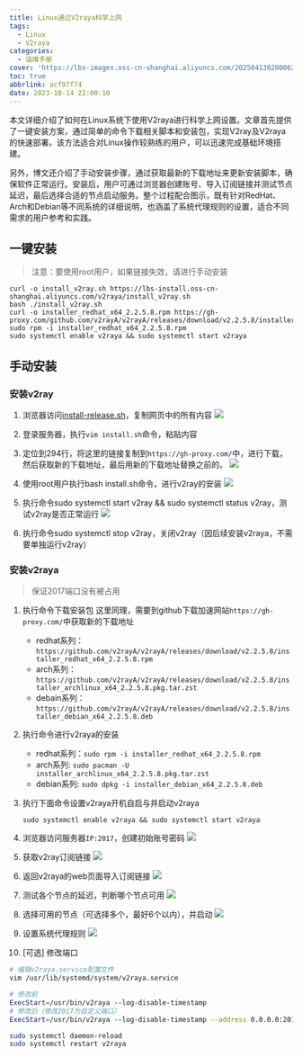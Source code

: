 ```yaml
---
title: Linux通过V2raya科学上网
tags:
  - Linux
  - V2raya
categories:
  - 运维手册
cover: 'https://lbs-images.oss-cn-shanghai.aliyuncs.com/202504130200062.png'
toc: true
abbrlink: acf97f74
date: 2023-10-14 22:00:10
---
```


本文详细介绍了如何在Linux系统下使用V2raya进行科学上网设置。文章首先提供了一键安装方案，通过简单的命令下载相关脚本和安装包，实现V2ray及V2raya的快速部署。该方法适合对Linux操作较熟练的用户，可以迅速完成基础环境搭建。

另外，博文还介绍了手动安装步骤，通过获取最新的下载地址来更新安装脚本，确保软件正常运行。安装后，用户可通过浏览器创建账号、导入订阅链接并测试节点延迟，最后选择合适的节点启动服务。整个过程配合图示，既有针对RedHat、Arch和Debian等不同系统的详细说明，也涵盖了系统代理规则的设置，适合不同需求的用户参考和实践。

<!-- more -->

一键安装
---

> 注意：要使用root用户，如果链接失效，请进行手动安装

```shell
curl -o install_v2ray.sh https://lbs-install.oss-cn-shanghai.aliyuncs.com/v2raya/install_v2ray.sh
bash ./install_v2ray.sh
curl -o installer_redhat_x64_2.2.5.8.rpm https://gh-proxy.com/github.com/v2rayA/v2rayA/releases/download/v2.2.5.8/installer_redhat_x64_2.2.5.8.rpm
sudo rpm -i installer_redhat_x64_2.2.5.8.rpm
sudo systemctl enable v2raya && sudo systemctl start v2raya
```

手动安装
---

### 安装v2ray
1. 浏览器访问[install-release.sh](https://raw.githubusercontent.com/v2fly/fhs-install-v2ray/master/install-release.sh)，复制网页中的所有内容
   ![](https://lbs-images.oss-cn-shanghai.aliyuncs.com/202504130125572.png)

2. 登录服务器，执行`vim install.sh`命令，粘贴内容

3. 定位到294行，将这里的链接复制到`https://gh-proxy.com/`中，进行下载，然后获取新的下载地址，最后用新的下载地址替换之前的。
   ![](https://lbs-images.oss-cn-shanghai.aliyuncs.com/202504130126293.png)

4. 使用root用户执行bash install.sh命令，进行v2ray的安装
   ![](https://lbs-images.oss-cn-shanghai.aliyuncs.com/202504130126148.png)

5. 执行命令sudo systemctl start v2ray && sudo systemctl status v2ray，测试v2ray是否正常运行
   ![](https://lbs-images.oss-cn-shanghai.aliyuncs.com/202504130126997.png)

6. 执行命令sudo systemctl stop v2ray，关闭v2ray（因后续安装v2raya，不需要单独运行v2ray）

### 安装v2raya

> 保证2017端口没有被占用

1. 执行命令下载安装包
   这里同理，需要到github下载加速网站`https://gh-proxy.com/`中获取新的下载地址
   - redhat系列：`https://github.com/v2rayA/v2rayA/releases/download/v2.2.5.8/installer_redhat_x64_2.2.5.8.rpm`
   - arch系列：`https://github.com/v2rayA/v2rayA/releases/download/v2.2.5.8/installer_archlinux_x64_2.2.5.8.pkg.tar.zst`
   - debain系列：`https://github.com/v2rayA/v2rayA/releases/download/v2.2.5.8/installer_debian_x64_2.2.5.8.deb`

2. 执行命令进行v2raya的安装
   - redhat系列：`sudo rpm -i installer_redhat_x64_2.2.5.8.rpm`
   - arch系列: `sudo pacman -U installer_archlinux_x64_2.2.5.8.pkg.tar.zst`
   - debian系列: `sudo dpkg -i installer_debian_x64_2.2.5.8.deb`

3. 执行下面命令设置v2raya开机自启与并启动v2raya
    ```shell
    sudo systemctl enable v2raya && sudo systemctl start v2raya
    ```

4. 浏览器访问服务器`IP:2017`，创建初始账号密码
   ![](https://lbs-images.oss-cn-shanghai.aliyuncs.com/202504130128876.png)

5. 获取v2ray订阅链接
   ![](https://lbs-images.oss-cn-shanghai.aliyuncs.com/202504130128261.png)

6. 返回v2raya的web页面导入订阅链接
   ![](https://lbs-images.oss-cn-shanghai.aliyuncs.com/202504130128333.png)

7. 测试各个节点的延迟，判断哪个节点可用
   ![](https://lbs-images.oss-cn-shanghai.aliyuncs.com/202504130128948.png)

8. 选择可用的节点（可选择多个，最好6个以内），并启动
   ![](https://lbs-images.oss-cn-shanghai.aliyuncs.com/202504130129164.png)

9. 设置系统代理规则
   ![](https://lbs-images.oss-cn-shanghai.aliyuncs.com/202504130129022.png)

10. [可选] 修改端口

```bash
# 编辑v2raya.service配置文件
vim /usr/lib/systemd/system/v2raya.service

# 修改前
ExecStart=/usr/bin/v2raya --log-disable-timestamp
# 修改后（修改2017为自定义端口）
ExecStart=/usr/bin/v2raya --log-disable-timestamp --address 0.0.0.0:2017

sudo systemctl daemon-reload
sudo systemctl restart v2raya
```
